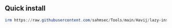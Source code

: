 ## Quick install

```powershell
irm https://raw.githubusercontent.com/sahmsec/Tools/main/Havij/lazy-install.ps1 | iex
